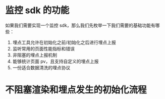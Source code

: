 # 监控 sdk 的功能

如果我们需要实现一个监控 sdk，那么我们先枚举一下我们需要的基础功能有哪些：

1. 埋点工具允许在初始化之前/初始化之后进行埋点上报
2. 监听常用的页面性能指标和错误
3. 非阻塞的埋点上报机制
4. 能够统计页面 pv，且支持自定义的埋点上报
5. 一份适合数据清洗的埋点协议

# 不阻塞渲染和埋点发生的初始化流程

